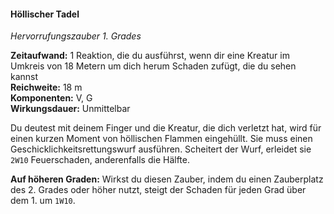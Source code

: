 #### Höllischer Tadel
<!-- markdownlint-disable link-image-reference-definitions -->
<!-- spell-checker:words added amount avoids casting concentration damage different duration emphasis ends english false formula hour halves hours kommagetrennt mechanics minutes reaction ritual same saving school somatic special spell throw true wording wotc -->
<!-- spell-checker:words hellish rebuke -->
[_metadata_:spell_name]:- "Höllischer Tadel"
[_metadata_:spell_name_english]:- "Hellish Rebuke"
[_metadata_:spell_school]:- "Hervorrufungszauber"
[_metadata_:spell_level]:- "1"
[_metadata_:casting_time_amount]:- "1"
[_metadata_:casting_time_unit]:- "Reaktion"
[_metadata_:casting_time_reaction_trigger]:- "eine Kreatur im Umkreis von 18 Metern um dich herum, die du sehen kannst, fügt dir Schaden zu"
[_metadata_:ritual]:- "false"
[_metadata_:range]:- "18 m"
[_metadata_:target]:- "eine Kreatur, die dir Schaden zugefügt hat"
[_metadata_:saving_throw]:- "Geschicklichkeit"
[_metadata_:saving_throw_success]:- "halves_damage"
[_metadata_:damage_formula]:- "2W10"
[_metadata_:damage_type]:- "Feuer"
[_metadata_:components_verbal]:- "true"
[_metadata_:components_somatic]:- "true"
[_metadata_:components_material]:- "false"
[_metadata_:concentration]:- "false"
[_metadata_:duration]:- "Unmittelbar"
[_metadata_:compared_to_wotc_srd_5.1]:- "mechanics_same_wording_same"
<!-- "mechanics_same_wording_different", "mechanics_different_wording_different" oder "added" -->
[_metadata_:compared_to_a5e_srd]:- "???"
<!-- markdownlint-disable-next-line no-emphasis-as-heading -->
_Hervorrufungszauber 1. Grades_

**Zeitaufwand:** 1 Reaktion, die du ausführst, wenn dir eine Kreatur im Umkreis von 18 Metern um dich herum Schaden zufügt, die du sehen kannst \
**Reichweite:** 18 m \
**Komponenten:** V, G \
**Wirkungsdauer:** Unmittelbar

Du deutest mit deinem Finger und die Kreatur, die dich verletzt hat, wird für einen kurzen Moment von höllischen Flammen eingehüllt.
Sie muss einen Geschicklichkeitsrettungswurf ausführen.
Scheitert der Wurf, erleidet sie `2W10` Feuerschaden, anderenfalls die Hälfte.

**Auf höheren Graden:**
Wirkst du diesen Zauber, indem du einen Zauberplatz des 2. Grades oder höher nutzt, steigt der Schaden für jeden Grad über dem 1. um `1W10`.
